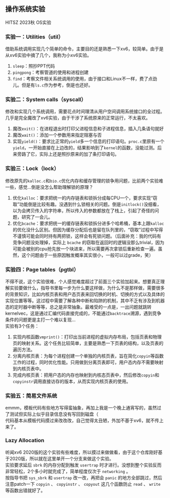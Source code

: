## 操作系统实验
HITSZ 2023秋 OS实验
### 实验一：Utilities（util）
借助系统调用实现几个简单的命令，主要目的还是熟悉一下xv6，较简单。由于是从xv6实验中摘了几个，我称为小xv6实验。
1. `sleep`：照抄PPT代码
1. `pingpong`：考察管道的使用和进程创建
1. `find`：考察文件相关系统调用的使用，由于接口和Linux不一样，费了点劲儿。但是有`ls.c`作为参考，倒是也还好。
### 实验二：System calls（syscall）
修改和实现几个系统调用，需要花点时间理清从用户空间调用系统接口的全过程。几乎是完全魔改了xv6实验，由于干涉了系统原来的正常运行，不太喜欢。
1. 魔改`exit()`：在进程退出时打印父进程信息和子进程信息，插入几条语句就好
1. 魔改`wait()`：添加一个参数用来指定阻塞与否
1. 实现`yield()`：要求比正常的`yield`多一个信息的打印语句。`proc.c`里原有一个`yield`，一开始直接在上边改的，结果影响到了`kernel`的函数，没能过测。后来旁路了它，实际上还是照抄原来的加了条打印语句。
### 实验三：Lock（lock）
修改原先的`kalloc.c`和`bio.c`优化内存和缓存管理的锁争用问题，比前两个实验难一些，感觉...倒是没怎么帮助理解锁的原理？
1. 优化`kalloc`：要求把统一的内存链表和锁拆分成每CPU一个，要求实现“窃取”功能倒是比较有趣。没遇到什么锁相关的问题。倒是`initlock()`没细看，以为会拷贝传入的字符串，所以传入的参数都放在了栈上，引起了奇怪的问题，研究了一会儿。
1. 优化`bcache`：要求把统一的缓存链表和锁拆分进多个哈希桶，基本上跟`kalloc`的优化没什么区别。但因为缓存分配后也是留在队列里的，“窃取”过程中写得不谨慎可能会同时持有两把锁，这样会有死锁问题。（后面补充：我的代码有竞争问题没处理掉，实际上 `bcache` 的窃取在返回时的逻辑没那么trivial，因为可能会被别的cpu抢先放一个块进来，所以需要再次拿锁后重新检查一遍。虽然，这个问题由于一些原因触发概率其实很小，一般可以过grade，笑）
### 实验四：Page tables（pgtbl）
不得不说，这个实验很难，个人感觉难度超过了前面三个实验加起来。想要真正理解实验要做什么，指导书里每一步为什么要这样做，为什么不是那样做，需要很多的背景知识，比如内核页表和用户态页表来回切换的时机、切换的方式以及具体的实现位置等等。这过程中需要了解各种中断和陷阱的机制，其中不乏有涉及到机器态的定时器中断等等，总之是非常抽象。最难受的一点是，一出问题就跳转kernelvec，这是通过汇编代码直接完成的，不能通过`backtrace`溯源，遇到竞争条件的问题更是主打一个难以复现...<br>
实验有3个任务：
1. 实现内核函数`vmprint()`：打印出当前进程的虚拟内存布局，包括页表和物理页的映射关系。这个任务比较简单，主要是熟悉一下页表的结构，以及页表的遍历方法。
2. 分离内核页表：为每个进程创建一个单独的内核页表，旨在简化`copyin`等函数工作的过程，同时优化性能。只用做到分离页表即可，用户态内存不需要映射到内核页表中。
3. 完成内核页表：把用户态的内存也映射到内核态页表中，然后修改`copyin`和`copyinstr`调用直接访存的版本，从而实现内核页表的使用。
### 实验五：简易文件系统
emmm，模板代码有些地方写得蛮抽象，再加上我是一个晚上通宵写的，虽然过了测试但实际上似乎目录信息没有写回到磁盘（<br>
代码基本从模板代码摸过来改改改，自己觉得太丑陋，外加不基于xv6，就不传上来了。
### Lazy Allocation
听闻xv6 2020版的这个实验有些难度，所以摸过来做做看，由于这个仓库刚好基于2020版，所以就在这里单开一个分支来做这个实验。<br>
实验要求延后 `sbrk` 的内存分配到触发 `usertrap` 时才进行。没想到整个实验反而非常轻松，2个多小时就完成了，简单程度仅次于 `networking` 。<br>
按指导书把 `sys_sbrk` 和 `usertrap` 改一改，再把会 `panic` 的地方全部跳过，然后注意patch一下 `copyin` 、 `copyinstr` 、 `copyout` 这几个函数防止 `read` 、 `write` 等函数出错就好了。